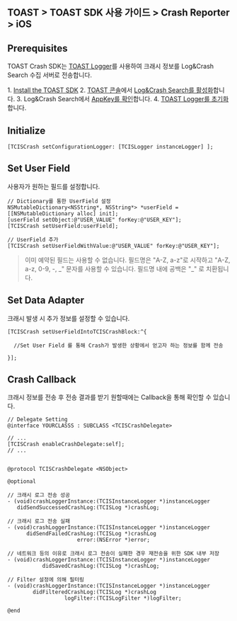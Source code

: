 ## TOAST > TOAST SDK 사용 가이드 > Crash Reporter > iOS

## Prerequisites

TOAST Crash SDK는 [TOAST Logger](./log-collector-ios)를 사용하여 크래시 정보를 Log&Crash Search 수집 서버로 전송합니다.

1\. [Install the TOAST SDK](./getting-started-ios)
2\. [TOAST 콘솔](https://console.cloud.toast.com)에서 [Log&Crash Search를 활성화](https://docs.toast.com/ko/Analytics/Log%20&%20Crash%20Search/ko/console-guide/)합니다.
3\. Log&Crash Search에서 [AppKey를 확인](https://docs.toast.com/ko/Analytics/Log%20&%20Crash%20Search/ko/console-guide/#appkey)합니다.
4\. [TOAST Logger를 초기화](./log-collector-ios#initialize)합니다.

## Initialize

```objc
[TCISCrash setConfigurationLogger: [TCISLogger instanceLogger] ];
```

## Set User Field

사용자가 원하는 필드를 설정합니다.

```objc
// Dictionary를 통한 UserField 설정
NSMutableDictionary<NSString*, NSString*> *userField = [[NSMutableDictionary alloc] init];  
[userField setObject:@"USER_VALUE" forKey:@"USER_KEY"];
[TCISCrash setUserField:userField];

// UserField 추가
[TCISCrash setUserFieldWithValue:@"USER_VALUE" forKey:@"USER_KEY"];
```

> 이미 예약된 필드는 사용할 수 없습니다.
> 필드명은 "A-Z, a-z"로 시작하고 "A-Z, a-z, 0-9, -, _" 문자를 사용할 수 있습니다.
> 필드명 내에 공백은 "\_" 로 치환됩니다.

## Set Data Adapter

크래시 발생 시 추가 정보를 설정할 수 있습니다.

```objc
[TCISCrash setUserFieldIntoTCISCrashBlock:^{
  
  //Set User Field 를 통해 Crash가 발생한 상황에서 얻고자 하는 정보를 함께 전송
  
}];
```

## Crash Callback

크래시 정보를 전송 후 전송 결과를 받기 원할때에는 Callback을 통해 확인할 수 있습니다.
```objc
// Delegate Setting
@interface YOURCLASSS : SUBCLASS <TCISCrashDelegate>

// ...
[TCISCrash enableCrashDelegate:self];
// ...


@protocol TCISCrashDelegate <NSObject>

@optional

// 크래시 로그 전송 성공
- (void)crashLoggerInstance:(TCISInstanceLogger *)instanceLogger
   didSendSuccessedCrashLog:(TCISLog *)crashLog;

// 크래시 로그 전송 실패
- (void)crashLoggerInstance:(TCISInstanceLogger *)instanceLogger
      didSendFailedCrashLog:(TCISLog *)crashLog
                      error:(NSError *)error;

// 네트워크 등의 이유로 크래시 로그 전송이 실패한 경우 재전송을 위한 SDK 내부 저장
- (void)crashLoggerInstance:(TCISInstanceLogger *)instanceLogger
           didSavedCrashLog:(TCISLog *)crashLog;

// Filter 설정에 의해 필터링
- (void)crashLoggerInstance:(TCISInstanceLogger *)instanceLogger
        didFilteredCrashLog:(TCISLog *)crashLog
                  logFilter:(TCISLogFilter *)logFilter;

@end
```
